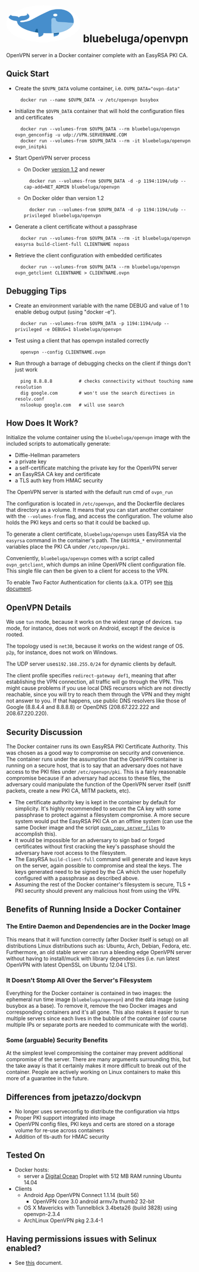 
# [<img src=".bluebeluga.png" height="100" width="200" style="border-radius: 50%;" alt="@fancyremarker" />](https://github.com/blue-beluga/docker-openvpn) bluebeluga/openvpn

OpenVPN server in a Docker container complete with an EasyRSA PKI CA.

## Quick Start

* Create the `$OVPN_DATA` volume container, i.e. `OVPN_DATA="ovpn-data"`

        docker run --name $OVPN_DATA -v /etc/openvpn busybox

* Initialize the `$OVPN_DATA` container that will hold the configuration files and certificates

        docker run --volumes-from $OVPN_DATA --rm bluebeluga/openvpn ovpn_genconfig -u udp://VPN.SERVERNAME.COM
        docker run --volumes-from $OVPN_DATA --rm -it bluebeluga/openvpn ovpn_initpki

* Start OpenVPN server process

    - On Docker [version 1.2](http://blog.docker.com/2014/08/announcing-docker-1-2-0/) and newer

            docker run --volumes-from $OVPN_DATA -d -p 1194:1194/udp --cap-add=NET_ADMIN bluebeluga/openvpn

    - On Docker older than version 1.2

            docker run --volumes-from $OVPN_DATA -d -p 1194:1194/udp --privileged bluebeluga/openvpn

* Generate a client certificate without a passphrase

        docker run --volumes-from $OVPN_DATA --rm -it bluebeluga/openvpn easyrsa build-client-full CLIENTNAME nopass

* Retrieve the client configuration with embedded certificates

        docker run --volumes-from $OVPN_DATA --rm bluebeluga/openvpn ovpn_getclient CLIENTNAME > CLIENTNAME.ovpn

## Debugging Tips

* Create an environment variable with the name DEBUG and value of 1 to enable debug output (using "docker -e").

        docker run --volumes-from $OVPN_DATA -p 1194:1194/udp --privileged -e DEBUG=1 bluebeluga/openvpn

* Test using a client that has openvpn installed correctly

        openvpn --config CLIENTNAME.ovpn

* Run through a barrage of debugging checks on the client if things don't just work

        ping 8.8.8.8          # checks connectivity without touching name resolution
        dig google.com        # won't use the search directives in resolv.conf
        nslookup google.com   # will use search

## How Does It Work?

Initialize the volume container using the `bluebeluga/openvpn` image with the included scripts to automatically generate:

- Diffie-Hellman parameters
- a private key
- a self-certificate matching the private key for the OpenVPN server
- an EasyRSA CA key and certificate
- a TLS auth key from HMAC security

The OpenVPN server is started with the default run cmd of `ovpn_run`

The configuration is located in `/etc/openvpn`, and the Dockerfile declares that directory as a volume. It means that you can start another container with the `--volumes-from` flag, and access the configuration. The volume also holds the PKI keys and certs so that it could be backed up.

To generate a client certificate, `bluebeluga/openvpn` uses EasyRSA via the `easyrsa` command in the container's path.  The `EASYRSA_*` environmental variables place the PKI CA under `/etc/opevpn/pki`.

Conveniently, `bluebeluga/openvpn` comes with a script called `ovpn_getclient`, which dumps an inline OpenVPN client configuration file.  This single file can then be given to a client for access to the VPN.

To enable Two Factor Authentication for clients (a.k.a. OTP) see [this document](/docs/otp.md).

## OpenVPN Details

We use `tun` mode, because it works on the widest range of devices. `tap` mode, for instance, does not work on Android, except if the device is rooted.

The topology used is `net30`, because it works on the widest range of OS. `p2p`, for instance, does not work on Windows.

The UDP server uses`192.168.255.0/24` for dynamic clients by default.

The client profile specifies `redirect-gateway def1`, meaning that after establishing the VPN connection, all traffic will go through the VPN. This might cause problems if you use local DNS recursors which are not directly reachable, since you will try to reach them through the VPN and they might not answer to you. If that happens, use public DNS resolvers like those of Google (8.8.4.4 and 8.8.8.8) or OpenDNS (208.67.222.222 and 208.67.220.220).

## Security Discussion

The Docker container runs its own EasyRSA PKI Certificate Authority.  This was chosen as a good way to compromise on security and convenience. The container runs under the assumption that the OpenVPN container is running on a secure host, that is to say that an adversary does not have access to the PKI files under `/etc/openvpn/pki`. This is a fairly reasonable compromise because if an adversary had access to these files, the adversary could manipulate the function of the OpenVPN server itself (sniff packets, create a new PKI CA, MITM packets, etc).

* The certificate authority key is kept in the container by default for simplicity.  It's highly recommended to secure the CA key with some passphrase to protect against a filesystem compromise.  A more secure system would put the EasyRSA PKI CA on an offline system (can use the same Docker image and the script [`ovpn_copy_server_files`](/docs/paranoid.md) to accomplish this).
* It would be impossible for an adversary to sign bad or forged certificates without first cracking the key's passphase should the adversary have root access to the filesystem.
* The EasyRSA `build-client-full` command will generate and leave keys on the server, again possible to compromise and steal the keys.  The keys generated need to be signed by the CA which the user hopefully configured with a passphrase as described above.
* Assuming the rest of the Docker container's filesystem is secure, TLS + PKI security should prevent any malicious host from using the VPN.

## Benefits of Running Inside a Docker Container

### The Entire Daemon and Dependencies are in the Docker Image

This means that it will function correctly (after Docker itself is setup) on all distributions Linux distributions such as: Ubuntu, Arch, Debian, Fedora, etc.  Furthermore, an old stable server can run a bleeding edge OpenVPN server without having to install/muck with library dependencies (i.e. run latest OpenVPN with latest OpenSSL on Ubuntu 12.04 LTS).

### It Doesn't Stomp All Over the Server's Filesystem

Everything for the Docker container is contained in two images: the ephemeral run time image (`bluebeluga/openvpn`) and the data image (using busybox as a base).  To remove it, remove the two Docker images and corresponding containers and it's all gone.  This also makes it easier to run multiple servers since each lives in the bubble of the container (of course multiple IPs or separate ports are needed to communicate with the world).

### Some (arguable) Security Benefits

At the simplest level compromising the container may prevent additional compromise of the server.  There are many arguments surrounding this, but the take away is that it certainly makes it more difficult to break out of the container.  People are actively working on Linux containers to make this more of a guarantee in the future.

## Differences from jpetazzo/dockvpn

* No longer uses serveconfig to distribute the configuration via https
* Proper PKI support integrated into image
* OpenVPN config files, PKI keys and certs are stored on a storage volume for re-use across containers
* Addition of tls-auth for HMAC security

## Tested On

* Docker hosts:
  * server a [Digital Ocean](https://www.digitalocean.com/?refcode=d19f7fe88c94) Droplet with 512 MB RAM running Ubuntu 14.04
* Clients
  * Android App OpenVPN Connect 1.1.14 (built 56)
     * OpenVPN core 3.0 android armv7a thumb2 32-bit
  * OS X Mavericks with Tunnelblick 3.4beta26 (build 3828) using openvpn-2.3.4
  * ArchLinux OpenVPN pkg 2.3.4-1

## Having permissions issues with Selinux enabled?

- See [this](docs/selinux.md) document.
